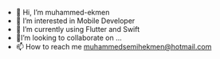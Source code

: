 - 👋 Hi, I’m muhammed-ekmen
- 👀 I’m interested in Mobile Developer
- 🌱 I’m currently using Flutter and Swift
- 💞I’m looking to collaborate on ...
- 📫 How to reach me muhammedsemihekmen@hotmail.com
